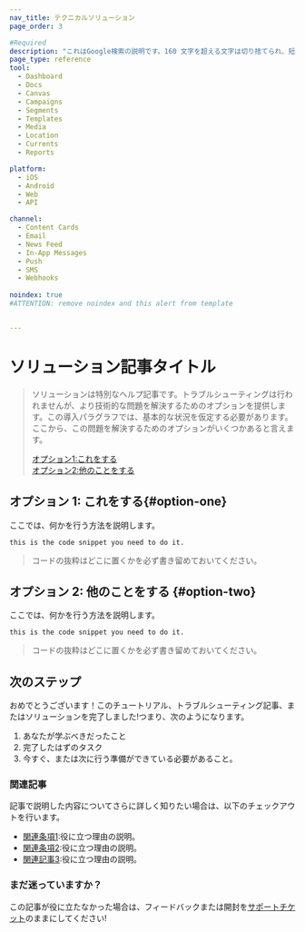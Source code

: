 ```yaml
---
nav_title: テクニカルソリューション
page_order: 3

#Required
description: "これはGoogle検索の説明です。160 文字を超える文字は切り捨てられ、短く保ちます。"
page_type: reference
tool:
  - Dashboard
  - Docs
  - Canvas
  - Campaigns
  - Segments
  - Templates
  - Media
  - Location
  - Currents
  - Reports

platform:
  - iOS
  - Android
  - Web
  - API

channel:
  - Content Cards
  - Email
  - News Feed
  - In-App Messages
  - Push
  - SMS
  - Webhooks
  
noindex: true
#ATTENTION: remove noindex and this alert from template


---
```


# ソリューション記事タイトル

> ソリューションは特別なヘルプ記事です。トラブルシューティングは行われませんが、より技術的な問題を解決するためのオプションを提供します。この導入パラグラフでは、基本的な状況を仮定する必要があります。ここから、この問題を解決するためのオプションがいくつかあると言えます。
>
> [オプション1:これをする](#option-one)
> <br>
> [オプション2:他のことをする](#option-two)

## オプション 1: これをする{#option-one}

ここでは、何かを行う方法を説明します。

```
this is the code snippet you need to do it.
```
> コードの抜粋はどこに置くかを必ず書き留めておいてください。


## オプション 2: 他のことをする {#option-two}

ここでは、何かを行う方法を説明します。

```
this is the code snippet you need to do it.
```
> コードの抜粋はどこに置くかを必ず書き留めておいてください。


## 次のステップ

おめでとうございます！このチュートリアル、トラブルシューティング記事、またはソリューションを完了しました!つまり、次のようになります。
1. あなたが学ぶべきだったこと
2. 完了したはずのタスク
3. 今すぐ、または次に行う準備ができている必要があること。

### 関連記事

記事で説明した内容についてさらに詳しく知りたい場合は、以下のチェックアウトを行います。
- [関連条項1](#solution-1):役に立つ理由の説明。
- [関連条項2](#solution-2):役に立つ理由の説明。
- [関連記事3](#solution-3):役に立つ理由の説明。

### まだ迷っていますか？

この記事が役に立たなかった場合は、フィードバックまたは開封を[サポートチケット][support]のままにしてください!

[support]: {{site.baseurl}}/braze_support/
